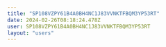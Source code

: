 ```yaml
---
title: "SP108VZPY61B4A0BH4NC1J83VVNKTFBQM3YP53RT"
date: 2024-02-26T08:18:24.478Z
user: SP108VZPY61B4A0BH4NC1J83VVNKTFBQM3YP53RT
layout: "users"
---
```

    